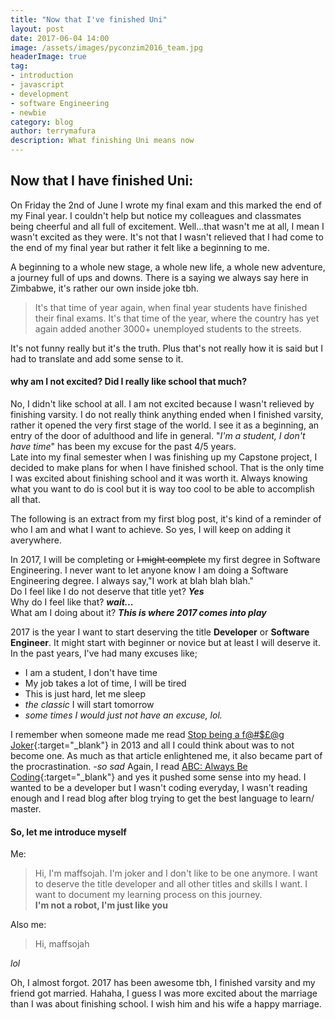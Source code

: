 ```yaml
---
title: "Now that I've finished Uni"
layout: post
date: 2017-06-04 14:00
image: /assets/images/pyconzim2016_team.jpg
headerImage: true
tag:
- introduction
- javascript
- development
- software Engineering
- newbie
category: blog
author: terrymafura
description: What finishing Uni means now
---
```


## Now that I have finished Uni:

On Friday the 2nd of June I wrote my final exam and this marked the end of my Final year. I couldn't help but notice my colleagues and classmates being cheerful and all full of excitement. Well...that wasn't me at all, I mean I wasn't excited as they were. It's not that I wasn't relieved that I had come to the end of my final year but rather it felt like a beginning to me.  

A beginning to a whole new stage, a whole new life, a whole new adventure, a journey full of ups and downs. There is a saying we always say here in Zimbabwe, it's rather our own inside joke tbh.  
> It's that time of year again, when final year students have finished their final exams. It's that time of the year, where the country has yet again added another 3000+ unemployed students to the streets.  

It's not funny really but it's the truth. Plus that's not really how it is said but I had to translate and add some sense to it.  

#### why am I not excited? Did I really like school that much?  
No, I didn't like school at all. I am not excited because I wasn't relieved by finishing varsity. I do not really think anything ended when I finished varsity, rather it opened the very first stage of the world. I see it as a beginning, an entry of the door of adulthood and life in general. "*I'm a student, I don't have time*" has been my excuse for the past 4/5 years.  
Late into my final semester when I was finishing up my Capstone project, I decided to make plans for when I have finished school. That is the only time I was excited about finishing school and it was worth it. Always knowing what you want to do is cool but it is way too cool to be able to accomplish all that.

The following is an extract from my first blog post, it's kind of a reminder of who I am and what I want to achieve. So yes, I will keep on adding it averywhere.


In 2017, I will be completing or ~~I might complete~~ my first degree in Software Engineering.
I never want to let anyone know I am doing a Software Engineering degree. I always say,"<span class="evidence">I work at blah blah blah.</span>"  
Do I feel like I do not deserve that title yet? <span class="evidence">***Yes***</span>  
Why do I feel like that? <span class="evidence">***wait...***</span>  
What am I doing about it? <span class="evidence">***This is where 2017 comes into play***</span>

2017 is the year I want to start deserving the title **Developer** or **Software Engineer**. It might start with beginner or novice
 but at least I will deserve it. In the past years, I've had many excuses like;  
 - I am a student, I don't have time
 - My job takes a lot of time, I will be tired
 - This is just hard, let me sleep
 - *the classic* I will start tomorrow
 - *some times I would just not have an excuse, lol.*  

I remember when someone  made me read
[Stop being a f@#$£@g Joker]{:target="_blank"} in 2013
and all I could think about was to not become one. As much as that article enlightened me, it also became part of the procrastination. *-so sad*
Again, I read [ABC: Always Be Coding]{:target="_blank"} and yes it pushed some sense into my head.
I wanted to be a developer but I wasn't coding everyday, I wasn't reading enough and I read blog after blog trying to get the best language to learn/ master.

#### So, let me introduce myself
Me:

> Hi, I'm maffsojah. I'm joker and I don't like to be one anymore. I want to deserve the title developer and all other titles and skills I want.
I want to document my learning process on this journey.  
**I'm not a robot, I'm just like you**

Also me:

> Hi, maffsojah

*lol*

Oh, I almost forgot. 2017 has been awesome tbh, I finished varsity and my friend got married. Hahaha, I guess I was more excited about the marriage than I was about finishing school. I wish him and his wife a happy marriage.

[Stop being a f@#$£@g Joker]: http://sebastianmarshall.com/if-you-want-to-get-rich-stop-being-a-fucking-joker
[ABC: Always Be Coding]: https://medium.com/always-be-coding/abc-always-be-coding-d5f8051afce2#.ql6tqiszz
